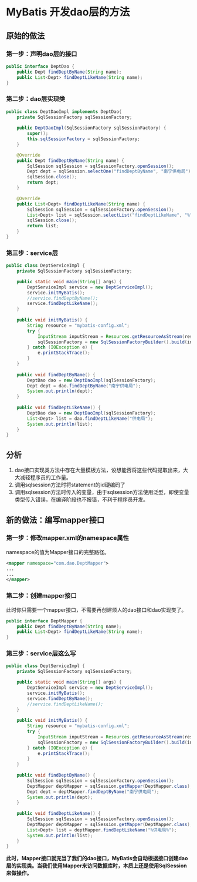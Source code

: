 # MyBatis 开发dao层的方法

## 原始的做法

### 第一步：声明dao层的接口

```java
public interface DeptDao {
	public Dept findDeptByName(String name);
	public List<Dept> findDeptLikeName(String name);
}
```

### 第二步：dao层实现类

```java
public class DeptDaoImpl implements DeptDao{
	private SqlSessionFactory sqlSessionFactory;
	
	public DeptDaoImpl(SqlSessionFactory sqlSessionFactory) {
		super();
		this.sqlSessionFactory = sqlSessionFactory;
	}

	@Override
	public Dept findDeptByName(String name) {
		SqlSession sqlSession = sqlSessionFactory.openSession();
		Dept dept = sqlSession.selectOne("findDeptByName", "南宁供电局");
		sqlSession.close();
		return dept;
	}

	@Override
	public List<Dept> findDeptLikeName(String name) {
		SqlSession sqlSession = sqlSessionFactory.openSession();
		List<Dept> list = sqlSession.selectList("findDeptLikeName", "%"+name+"%");
		sqlSession.close();
		return list;
	}
}
```

### 第三步：service层

```java
public class DeptServiceImpl {
	private SqlSessionFactory sqlSessionFactory;

	public static void main(String[] args) {
		DeptServiceImpl service = new DeptServiceImpl();
		service.initMyBatis();
		//service.findDeptByName();
		service.findDeptLikeName();
	}
	
	public void initMyBatis() {
		String resource = "mybatis-config.xml";
		try {
			InputStream inputStream = Resources.getResourceAsStream(resource);
			sqlSessionFactory = new SqlSessionFactoryBuilder().build(inputStream);
		} catch (IOException e) {
			e.printStackTrace();
		}
	}
	
	public void findDeptByName() {
		DeptDao dao = new DeptDaoImpl(sqlSessionFactory);
		Dept dept = dao.findDeptByName("南宁供电局");
		System.out.println(dept);
	}
	
	public void findDeptLikeName() {
		DeptDao dao = new DeptDaoImpl(sqlSessionFactory);
		List<Dept> list = dao.findDeptLikeName("供电局");
		System.out.println(list);
	}
}
```

## 分析

1. dao接口实现类方法中存在大量模板方法，设想能否将这些代码提取出来，大大减轻程序员的工作量。
2. 调用sqlsession方法时将statement的id硬编码了
3. 调用sqlsession方法时传入的变量，由于sqlsession方法使用泛型，即使变量类型传入错误，在编译阶段也不报错，不利于程序员开发。

## 新的做法：编写mapper接口

### 第一步：修改mapper.xml的namespace属性

namespace的值为Mapper接口的完整路径。

```xml
<mapper namespace="com.dao.DeptMapper">
...
...
</mapper>
```

### 第二步：创建mapper接口

此时你只需要一个mapper接口，不需要再创建烦人的dao接口和dao实现类了。

```java
public interface DeptMapper {
	public Dept findDeptByName(String name);
	public List<Dept> findDeptLikeName(String name);
}
```

### 第三步：service层这么写

```java
public class DeptServiceImpl {
	private SqlSessionFactory sqlSessionFactory;

	public static void main(String[] args) {
		DeptServiceImpl service = new DeptServiceImpl();
		service.initMyBatis();
		service.findDeptByName();
		//service.findDeptLikeName();
	}
	
	public void initMyBatis() {
		String resource = "mybatis-config.xml";
		try {
			InputStream inputStream = Resources.getResourceAsStream(resource);
			sqlSessionFactory = new SqlSessionFactoryBuilder().build(inputStream);
		} catch (IOException e) {
			e.printStackTrace();
		}
	}
	
	public void findDeptByName() {
		SqlSession sqlSession = sqlSessionFactory.openSession();
		DeptMapper deptMapper = sqlSession.getMapper(DeptMapper.class);
		Dept dept = deptMapper.findDeptByName("南宁供电局");
		System.out.println(dept);
	}
	
	public void findDeptLikeName() {
		SqlSession sqlSession = sqlSessionFactory.openSession();
		DeptMapper deptMapper = sqlSession.getMapper(DeptMapper.class);
		List<Dept> list = deptMapper.findDeptLikeName("%供电局%");
		System.out.println(list);
	}
}
```

**此时，Mapper接口就充当了我们的dao接口，MyBatis会自动根据接口创建dao层的实现类。当我们使用Mapper来访问数据库时，本质上还是使用SqlSession来做操作。**





